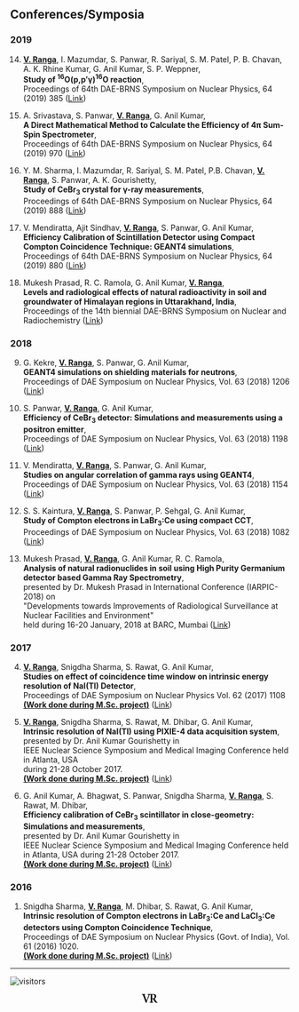 ## Conferences/Symposia
### 2019
14) **<ins>V. Ranga</ins>**, I. Mazumdar, S. Panwar, R. Sariyal, S. M. Patel, P. B. Chavan, A. K. Rhine Kumar, G. Anil Kumar, S. P. Weppner,\
**Study of <sup>16</sup>O(p,p&prime;&gamma;)<sup>16</sup>O  reaction**,\
Proceedings of 64th DAE-BRNS Symposium on Nuclear Physics, 64 (2019) 385 ([Link](http://sympnp.org/proceedings/64/B33.pdf))

13) A. Srivastava, S. Panwar, **<ins>V. Ranga</ins>**, G. Anil Kumar,\
**A Direct Mathematical Method to Calculate the Efficiency of 4&pi; Sum-Spin Spectrometer**,\
Proceedings of 64th DAE-BRNS Symposium on Nuclear Physics, 64 (2019) 970 ([Link](http://sympnp.org/proceedings/64/G62.pdf))

12) Y. M. Sharma, I. Mazumdar, R. Sariyal, S. M. Patel, P.B. Chavan, **<ins>V. Ranga</ins>**, S. Panwar, A. K. Gourishetty,\
**Study of CeBr<sub>3</sub>  crystal for &gamma;-ray measurements**,\
Proceedings of 64th DAE-BRNS Symposium on Nuclear Physics, 64 (2019) 888 ([Link](http://sympnp.org/proceedings/64/G21.pdf)) 

11) V. Mendiratta, Ajit Sindhav, **<ins>V. Ranga</ins>**, S. Panwar, G. Anil Kumar,\
**Efficiency Calibration of Scintillation Detector using Compact Compton Coincidence Technique: GEANT4 simulations**,\
Proceedings of 64th DAE-BRNS Symposium on Nuclear Physics, 64 (2019) 880 ([Link](http://sympnp.org/proceedings/64/G17.pdf)) 

10) Mukesh Prasad, R. C. Ramola, G. Anil Kumar, **<ins>V. Ranga</ins>**,\
**Levels and radiological effects of natural radioactivity in soil and groundwater of Himalayan regions in Uttarakhand, India**,\
Proceedings of the 14th biennial DAE-BRNS Symposium on Nuclear and Radiochemistry ([Link](https://inis.iaea.org/search/search.aspx?orig_q=RN:50045976)) 

### 2018
9) G. Kekre, **<ins>V. Ranga</ins>**, S. Panwar, G. Anil Kumar,\
**GEANT4 simulations on shielding materials for neutrons**,\
Proceedings of DAE Symposium on Nuclear Physics, Vol. 63 (2018) 1206 ([Link](https://s3.cern.ch/inspire-prod-files-a/ae1d4e3c3d412997fcee447418dde49b)) 

8) S. Panwar, **<ins>V. Ranga</ins>**, G. Anil Kumar,\
**Efficiency of CeBr<sub>3</sub> detector: Simulations and measurements using a positron emitter**,\
Proceedings of DAE Symposium on Nuclear Physics, Vol. 63 (2018) 1198 ([Link](http://sympnp.org/proceedings/63/G82.pdf)) 

7) V. Mendiratta, **<ins>V. Ranga</ins>**, S. Panwar, G. Anil Kumar,\
**Studies on angular correlation of gamma rays using GEANT4**,\
Proceedings of DAE Symposium on Nuclear Physics, Vol. 63 (2018) 1154 ([Link](https://s3.cern.ch/inspire-prod-files-c/c96a9e3bba6f81f2f2470d25f4485968)) 

6) S. S. Kaintura, **<ins>V. Ranga</ins>**, S. Panwar, P. Sehgal, G. Anil Kumar,\
**Study of Compton electrons in LaBr<sub>3</sub>:Ce using compact CCT**,\
Proceedings of DAE Symposium on Nuclear Physics, Vol. 63 (2018) 1082 ([Link](http://sympnp.org/proceedings/63/G24.pdf)) 

5) Mukesh Prasad, **<ins>V. Ranga</ins>**, G. Anil Kumar, R. C. Ramola,\
**Analysis of natural radionuclides in soil using High Purity Germanium detector based Gamma Ray Spectrometry**,\
presented by Dr. Mukesh Prasad in International Conference (IARPIC-2018) on\
"Developments towards Improvements of Radiological Surveillance at Nuclear Facilities and Environment"\
held during 16-20 January, 2018 at BARC, Mumbai ([Link](https://inis.iaea.org/search/search.aspx?orig_q=RN:49034643))

### 2017

4) **<ins>V. Ranga</ins>**, Snigdha Sharma, S. Rawat, G. Anil Kumar,\
**Studies on effect of coincidence time window on intrinsic energy resolution of NaI(Tl) Detector**,\
Proceedings of DAE Symposium on Nuclear Physics Vol. 62 (2017) 1108\
**<ins>(Work done during M.Sc. project)</ins>** ([Link](http://www.sympnp.org/proceedings/62/G59.pdf)) 

3) **<ins>V. Ranga</ins>**, Snigdha Sharma, S. Rawat, M. Dhibar, G. Anil Kumar,\
**Intrinsic resolution of NaI(Tl) using PIXIE-4 data acquisition system**,\
presented by Dr. Anil Kumar Gourishetty in\
IEEE Nuclear Science Symposium and Medical Imaging Conference held in Atlanta, USA\
during 21-28 October 2017.\
**<ins>(Work done during M.Sc. project)</ins>** ([Link](https://doi.org/10.1109/NSSMIC.2017.8532844)) 

2) G. Anil Kumar, A. Bhagwat, S. Panwar, Snigdha Sharma, **<ins>V. Ranga</ins>**, S. Rawat, M. Dhibar,\
**Efficiency calibration of CeBr<sub>3</sub> scintillator in close-geometry: Simulations and measurements**,\
presented by Dr. Anil Kumar Gourishetty in\
IEEE Nuclear Science Symposium and Medical Imaging Conference held in Atlanta, USA during 21-28 October 2017.\
**<ins>(Work done during M.Sc. project)</ins>** ([Link](https://doi.org/10.1109/NSSMIC.2017.8532977)) 

### 2016

1) Snigdha Sharma, **<ins>V. Ranga</ins>**, M. Dhibar, S. Rawat, G. Anil Kumar,\
**Intrinsic resolution of Compton electrons in LaBr<sub>3</sub>:Ce and LaCl<sub>3</sub>:Ce detectors using Compton Coincidence Technique**,\
Proceedings of DAE Symposium on Nuclear Physics (Govt. of India), Vol. 61 (2016) 1020.\
**<ins>(Work done during M.Sc. project)</ins>** ([Link](http://sympnp.org/proceedings/61/G38.pdf)) 

---
![visitors](https://visitor-badge.glitch.me/badge?page_id=rangavirender.site.conf)

<p align="center">
<img src="logo_v1.png" width="30">
</p>
